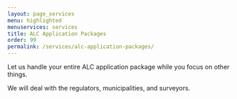 ```yaml
---
layout: page_services
menu: highlighted
menuservices: services
title: ALC Application Packages
order: 99
permalink: /services/alc-application-packages/
---
```


Let us handle your entire ALC application package while you focus on other things.

We will deal with the regulators, municipalities, and surveyors.
